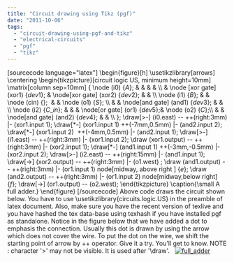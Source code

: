 ```yaml
---
title: "Circuit drawing using Tikz (pgf)"
date: "2011-10-06"
tags: 
  - "circuit-drawing-using-pgf-and-tikz"
  - "electrical-circuits"
  - "pgf"
  - "tikz"
---
```


\[sourcecode language="latex"\] \\begin{figure}\[h\] \\usetikzlibrary\[arrows\] \\centering \\begin{tikzpicture}\[circuit logic US, minimum height=10mm\] \\matrix\[column sep=10mm\] { \\node (i0) {$A$}; & & & & \\\\ & \\node \[xor gate\] (xor1) {$dev1$}; & \\node\[xor gate\] (xor2) {$dev2$}; & & \\\\ \\node (i1) {$B$}; & & \\node (cin) {};&nbsp; & & \\node (o1) {$S$}; \\\\ & & \\node\[and gate\] (and1) {$dev3$}; & & \\\\ \\node (i2) {$C\_{in}$}; & & & \\node\[or gate\] (or1) {$dev5$};& \\node (o2) {$C$};\\\\ & & \\node\[and gate\] (and2) {$dev4$}; & & \\\\ }; \\draw\[>-\] (i0.east) -- ++(right:3mm) |- (xor1.input 1); \\draw\[\*-\] (xor1.input 1) ++(-7mm,0.5mm) |- (and2.input 2); \\draw\[\*-\] (xor1.input 2)&nbsp; ++(-4mm,0.5mm) |- (and2.input 1); \\draw\[>-\] (i1.east) -- ++(right:3mm) |- (xor1.input 2); \\draw (xor1.output) -- ++(right:3mm) |- (xor2.input 1); \\draw\[\*-\] (and1.input 1) ++(-3mm,-0.5mm) |- (xor2.input 2); \\draw\[>-\] (i2.east) -- ++(right:15mm) |- (and1.input 1); \\draw\[->\] (xor2.output) -- ++(right:3mm) |- (o1.west) ; \\draw (and1.output) -- ++(right:3mm) |- (or1.input 1) node\[midway, above right \] {$e$}; \\draw (and2.output) -- ++(right:3mm) |- (or1.input 2) node\[midway,below right\] {$f$}; \\draw\[->\] (or1.output) -- (o2.west); \\end{tikzpicture} \\caption{\\small A full adder.} \\end{figure} \[/sourcecode\] Above code draws the circuit shown below. You have to use \\usetikzlibrary{circuits.logic.US} in the preamble of latex document. Also, make sure you have the recent version of texlive and you have hashed the tex data-base using texhash if you have installed pgf as standalone. Notice in the figure below that we have added a dot to emphasis the connection. Usually this dot is drawn by using the arrow which does not cover the wire. To put the dot on the wire, we shift the starting point of arrow by ++ operator. Give it a try. You'll get to know. NOTE : character '>' may not be visible. It is used after '\\draw'.   [![](images/full_adder.png "full_adder")](http://dilawarnotes.files.wordpress.com/2011/10/full_adder.png)
